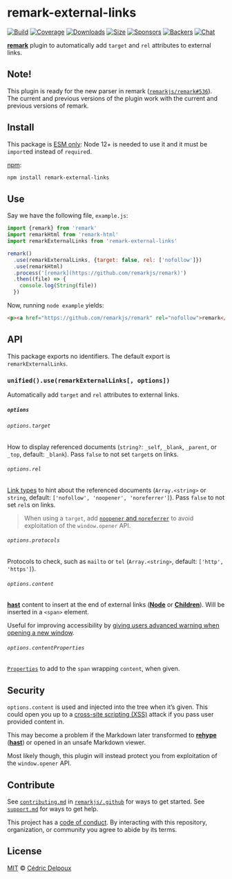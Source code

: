 # remark-external-links

[![Build][build-badge]][build]
[![Coverage][coverage-badge]][coverage]
[![Downloads][downloads-badge]][downloads]
[![Size][size-badge]][size]
[![Sponsors][sponsors-badge]][collective]
[![Backers][backers-badge]][collective]
[![Chat][chat-badge]][chat]

[**remark**][remark] plugin to automatically add `target` and `rel` attributes
to external links.

## Note!

This plugin is ready for the new parser in remark
([`remarkjs/remark#536`](https://github.com/remarkjs/remark/pull/536)).
The current and previous versions of the plugin work with the current and
previous versions of remark.

## Install

This package is [ESM only](https://gist.github.com/sindresorhus/a39789f98801d908bbc7ff3ecc99d99c):
Node 12+ is needed to use it and it must be `import`ed instead of `require`d.

[npm][]:

```sh
npm install remark-external-links
```

## Use

Say we have the following file, `example.js`:

```js
import {remark} from 'remark'
import remarkHtml from 'remark-html'
import remarkExternalLinks from 'remark-external-links'

remark()
  .use(remarkExternalLinks, {target: false, rel: ['nofollow']})
  .use(remarkHtml)
  .process('[remark](https://github.com/remarkjs/remark)')
  .then((file) => {
    console.log(String(file))
  })
```

Now, running `node example` yields:

```html
<p><a href="https://github.com/remarkjs/remark" rel="nofollow">remark</a></p>
```

## API

This package exports no identifiers.
The default export is `remarkExternalLinks`.

### `unified().use(remarkExternalLinks[, options])`

Automatically add `target` and `rel` attributes to external links.

##### `options`

###### `options.target`

How to display referenced documents (`string?`: `_self`, `_blank`, `_parent`,
or `_top`, default: `_blank`).
Pass `false` to not set `target`s on links.

###### `options.rel`

[Link types][mdn-rel] to hint about the referenced documents (`Array.<string>`
or `string`, default: `['nofollow', 'noopener', 'noreferrer']`).
Pass `false` to not set `rel`s on links.

> When using a `target`, add [`noopener` and `noreferrer`][mdn-a] to avoid
> exploitation of the `window.opener` API.

###### `options.protocols`

Protocols to check, such as `mailto` or `tel` (`Array.<string>`, default:
`['http', 'https']`).

###### `options.content`

[**hast**][hast] content to insert at the end of external links
([**Node**][node] or [**Children**][children]).
Will be inserted in a `<span>` element.

Useful for improving accessibility by [giving users advanced warning when
opening a new window][g201].

###### `options.contentProperties`

[`Properties`][properties] to add to the `span` wrapping `content`, when
given.

## Security

`options.content` is used and injected into the tree when it’s given.
This could open you up to a [cross-site scripting (XSS)][xss] attack if you pass
user provided content in.

This may become a problem if the Markdown later transformed to
[**rehype**][rehype] ([**hast**][hast]) or opened in an unsafe Markdown viewer.

Most likely though, this plugin will instead protect you from exploitation of
the `window.opener` API.

## Contribute

See [`contributing.md`][contributing] in [`remarkjs/.github`][health] for ways
to get started.
See [`support.md`][support] for ways to get help.

This project has a [code of conduct][coc].
By interacting with this repository, organization, or community you agree to
abide by its terms.

## License

[MIT][license] © [Cédric Delpoux][author]

<!-- Definitions -->

[build-badge]: https://github.com/remarkjs/remark-external-links/workflows/main/badge.svg

[build]: https://github.com/remarkjs/remark-external-links/actions

[coverage-badge]: https://img.shields.io/codecov/c/github/remarkjs/remark-external-links.svg

[coverage]: https://codecov.io/github/remarkjs/remark-external-links

[downloads-badge]: https://img.shields.io/npm/dm/remark-external-links.svg

[downloads]: https://www.npmjs.com/package/remark-external-links

[size-badge]: https://img.shields.io/bundlephobia/minzip/remark-external-links.svg

[size]: https://bundlephobia.com/result?p=remark-external-links

[sponsors-badge]: https://opencollective.com/unified/sponsors/badge.svg

[backers-badge]: https://opencollective.com/unified/backers/badge.svg

[collective]: https://opencollective.com/unified

[chat-badge]: https://img.shields.io/badge/chat-discussions-success.svg

[chat]: https://github.com/remarkjs/remark/discussions

[npm]: https://docs.npmjs.com/cli/install

[health]: https://github.com/remarkjs/.github

[contributing]: https://github.com/remarkjs/.github/blob/HEAD/contributing.md

[support]: https://github.com/remarkjs/.github/blob/HEAD/support.md

[coc]: https://github.com/remarkjs/.github/blob/HEAD/code-of-conduct.md

[license]: license

[author]: https://xuopled.netlify.com

[remark]: https://github.com/remarkjs/remark

[mdn-rel]: https://developer.mozilla.org/en-US/docs/Web/HTML/Link_types

[mdn-a]: https://developer.mozilla.org/en/docs/Web/HTML/Element/a

[hast]: https://github.com/syntax-tree/hast

[properties]: https://github.com/syntax-tree/hast#properties

[node]: https://github.com/syntax-tree/hast#nodes

[children]: https://github.com/syntax-tree/unist#child

[g201]: https://www.w3.org/WAI/WCAG21/Techniques/general/G201

[xss]: https://en.wikipedia.org/wiki/Cross-site_scripting

[rehype]: https://github.com/rehypejs/rehype
